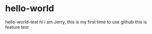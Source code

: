 # hello-world
hello-world-test
hi 
i am Jerry, this is my first time to use github
this is feature test

